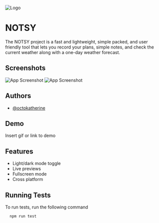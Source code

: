 
![Logo](https://imgur.com/a/TcKPH8j)



# NOTSY

The NOTSY project is a fast and lightweight, simple packed, and user friendly tool that lets you record your plans, simple notes, and check the current weather along with a one-day weather forecast.


## Screenshots

![App Screenshot](https://i.ibb.co/1f9FVJB/login-light.jpg)
![App Screenshot](https://i.ibb.co/1f9FVJB/login-light.jpg)



## Authors

- [@octokatherine](https://www.github.com/octokatherine)


## Demo

Insert gif or link to demo


## Features

- Light/dark mode toggle
- Live previews
- Fullscreen mode
- Cross platform


## Running Tests

To run tests, run the following command

```bash
  npm run test
```



